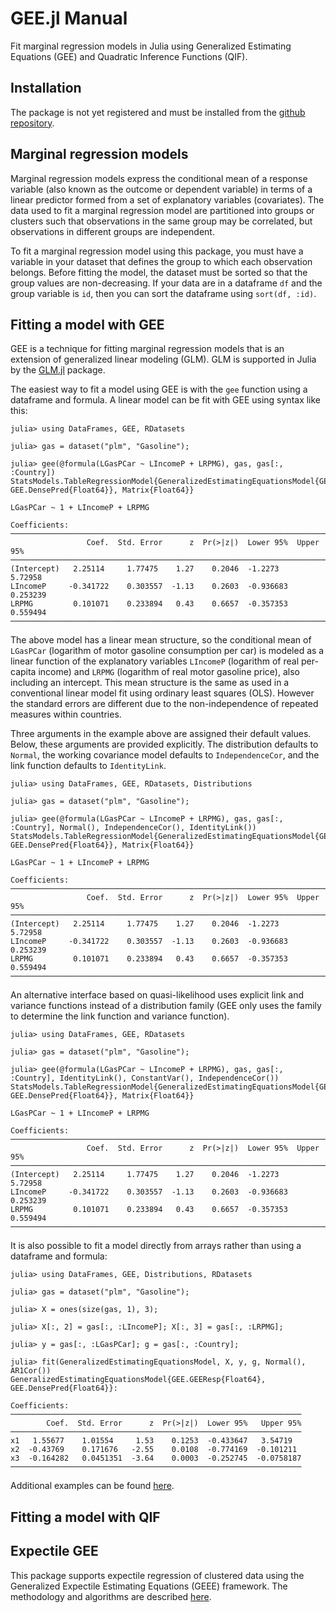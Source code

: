 # GEE.jl Manual

Fit marginal regression models in Julia using Generalized Estimating
Equations (GEE) and Quadratic Inference Functions (QIF).

## Installation

The package is not yet registered and must be installed from the
[github repository](https://github.com/kshedden/GEE.jl).

## Marginal regression models

Marginal regression models express the conditional mean of a response
variable (also known as the outcome or dependent variable) in terms of
a linear predictor formed from a set of explanatory variables
(covariates).  The data used to fit a marginal regression model are
partitioned into groups or clusters such that observations in the same
group may be correlated, but observations in different groups are
independent.

To fit a marginal regression model using this package, you must have a
variable in your dataset that defines the group to which each
observation belongs.  Before fitting the model, the dataset must be
sorted so that the group values are non-decreasing.  If your data are
in a dataframe `df` and the group variable is `id`, then you can sort
the dataframe using `sort(df, :id)`.

## Fitting a model with GEE

GEE is a technique for fitting marginal regression models that is an
extension of generalized linear modeling (GLM). GLM is supported in
Julia by the [GLM.jl](http://github.com/juliastats/GLM.jl) package.

The easiest way to fit a model using GEE is with the `gee` function
using a dataframe and formula.  A linear model can be fit with GEE
using syntax like this:

```jldoctest
julia> using DataFrames, GEE, RDatasets

julia> gas = dataset("plm", "Gasoline");

julia> gee(@formula(LGasPCar ~ LIncomeP + LRPMG), gas, gas[:, :Country])
StatsModels.TableRegressionModel{GeneralizedEstimatingEquationsModel{GEE.GEEResp{Float64}, GEE.DensePred{Float64}}, Matrix{Float64}}

LGasPCar ~ 1 + LIncomeP + LRPMG

Coefficients:
─────────────────────────────────────────────────────────────────────────
                 Coef.  Std. Error      z  Pr(>|z|)  Lower 95%  Upper 95%
─────────────────────────────────────────────────────────────────────────
(Intercept)   2.25114     1.77475    1.27    0.2046  -1.2273     5.72958
LIncomeP     -0.341722    0.303557  -1.13    0.2603  -0.936683   0.253239
LRPMG         0.101071    0.233894   0.43    0.6657  -0.357353   0.559494
─────────────────────────────────────────────────────────────────────────
```

The above model has a linear mean structure, so the conditional mean
of `LGasPCar` (logarithm of motor gasoline consumption per car) is
modeled as a linear function of the explanatory variables `LIncomeP`
(logarithm of real per-capita income) and `LRPMG` (logarithm of real
motor gasoline price), also including an intercept.  This mean
structure is the same as used in a conventional linear model fit using
ordinary least squares (OLS).  However the standard errors are different
due to the non-independence of repeated measures within countries.

Three arguments in the example above are assigned their default values.
Below, these arguments are provided explicitly.
The distribution defaults to `Normal`, the working covariance model
defaults to `IndependenceCor`, and the link function defaults to
`IdentityLink`.

```jldoctest
julia> using DataFrames, GEE, RDatasets, Distributions

julia> gas = dataset("plm", "Gasoline");

julia> gee(@formula(LGasPCar ~ LIncomeP + LRPMG), gas, gas[:, :Country], Normal(), IndependenceCor(), IdentityLink())
StatsModels.TableRegressionModel{GeneralizedEstimatingEquationsModel{GEE.GEEResp{Float64}, GEE.DensePred{Float64}}, Matrix{Float64}}

LGasPCar ~ 1 + LIncomeP + LRPMG

Coefficients:
─────────────────────────────────────────────────────────────────────────
                 Coef.  Std. Error      z  Pr(>|z|)  Lower 95%  Upper 95%
─────────────────────────────────────────────────────────────────────────
(Intercept)   2.25114     1.77475    1.27    0.2046  -1.2273     5.72958
LIncomeP     -0.341722    0.303557  -1.13    0.2603  -0.936683   0.253239
LRPMG         0.101071    0.233894   0.43    0.6657  -0.357353   0.559494
─────────────────────────────────────────────────────────────────────────
```

An alternative interface based on quasi-likelihood uses explicit link
and variance functions instead of a distribution family (GEE only uses
the family to determine the link function and variance function).

```jldoctest
julia> using DataFrames, GEE, RDatasets

julia> gas = dataset("plm", "Gasoline");

julia> gee(@formula(LGasPCar ~ LIncomeP + LRPMG), gas, gas[:, :Country], IdentityLink(), ConstantVar(), IndependenceCor())
StatsModels.TableRegressionModel{GeneralizedEstimatingEquationsModel{GEE.GEEResp{Float64}, GEE.DensePred{Float64}}, Matrix{Float64}}

LGasPCar ~ 1 + LIncomeP + LRPMG

Coefficients:
─────────────────────────────────────────────────────────────────────────
                 Coef.  Std. Error      z  Pr(>|z|)  Lower 95%  Upper 95%
─────────────────────────────────────────────────────────────────────────
(Intercept)   2.25114     1.77475    1.27    0.2046  -1.2273     5.72958
LIncomeP     -0.341722    0.303557  -1.13    0.2603  -0.936683   0.253239
LRPMG         0.101071    0.233894   0.43    0.6657  -0.357353   0.559494
─────────────────────────────────────────────────────────────────────────
```

It is also possible to fit a model directly from arrays rather than
using a dataframe and formula:

```jldoctest
julia> using DataFrames, GEE, Distributions, RDatasets

julia> gas = dataset("plm", "Gasoline");

julia> X = ones(size(gas, 1), 3);

julia> X[:, 2] = gas[:, :LIncomeP]; X[:, 3] = gas[:, :LRPMG];

julia> y = gas[:, :LGasPCar]; g = gas[:, :Country];

julia> fit(GeneralizedEstimatingEquationsModel, X, y, g, Normal(), AR1Cor())
GeneralizedEstimatingEquationsModel{GEE.GEEResp{Float64}, GEE.DensePred{Float64}}:

Coefficients:
─────────────────────────────────────────────────────────────────
        Coef.  Std. Error      z  Pr(>|z|)  Lower 95%   Upper 95%
─────────────────────────────────────────────────────────────────
x1   1.55677    1.01554     1.53    0.1253  -0.433647   3.54719
x2  -0.43769    0.171676   -2.55    0.0108  -0.774169  -0.101211
x3  -0.164282   0.0451351  -3.64    0.0003  -0.252745  -0.0758187
─────────────────────────────────────────────────────────────────
```

Additional examples can be found [here](examples.md).

## Fitting a model with QIF

## Expectile GEE

This package supports expectile regression of clustered data using the
Generalized Expectile Estimating Equations (GEEE) framework.  The
methodology and algorithms are described
[here](https://arxiv.org/abs/1810.09214).
